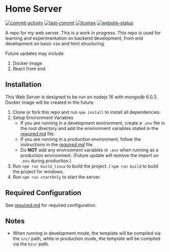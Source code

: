 # Home Server

[![commit-activity](https://img.shields.io/github/commit-activity/m/GWMCwing/Home-Server)](https://github.com/GWMCwing/Home-Server)
[![last-commit](https://img.shields.io/github/last-commit/GWMCwing/Home-Server)](https://github.com/GWMCwing/Home-Server)
[![license](https://img.shields.io/github/license/GWMCwing/Home-Server)](https://github.com/GWMCwing/Home-Server/blob/master/LICENSE)
[![website-status](https://img.shields.io/website?up_message=online&url=https%3A%2F%2Fgwmc.duckdns.org)](https://gwmc.duckdns.org)

A repo for my web server. This is a work in progress. This repo is used for learning and experimentation on backend development, front end development on basic css and html structuring. 

Future updates may include

1. Docker image
2. React front end

## Installation

This Web Server is designed to be run on nodejs 16 with mongodb 6.0.3. Docker image will be created in the future.

1. Clone or fork this repo and run `npm install` to install all dependencies.
2. Setup Environment Variables
   - If you are running in a development environment, create a `.env` file in the root directory and add the environment variables stated in the [required.md](./required.md) file.
   - If you are running in a production environment, follow the instructions in the [required.md](./required.md) file.
   - Do **NOT** add any environment variables in `.env` when running as a production environment. (Future update will remove the import on `.env` during production.)
3. Run `npm run build_linux` to build the project. / `npm run build` to build the project for windows.
4. Run `npm run startOnly` to start the server.

## Required Configuration

See [required.md](./required.md) for required configuration.

## Notes

- When running in development mode, the template will be compiled via the `src/` path, while in production mode, the template will be compiled via the `bin/` path.
